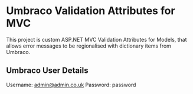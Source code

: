 # Umbraco Validation Attributes for MVC

This project is custom ASP.NET MVC Validation Attributes for Models, that allows error messages to be regionalised with dictionary items from Umbraco.

## Umbraco User Details
Username: admin@admin.co.uk
Password: password



